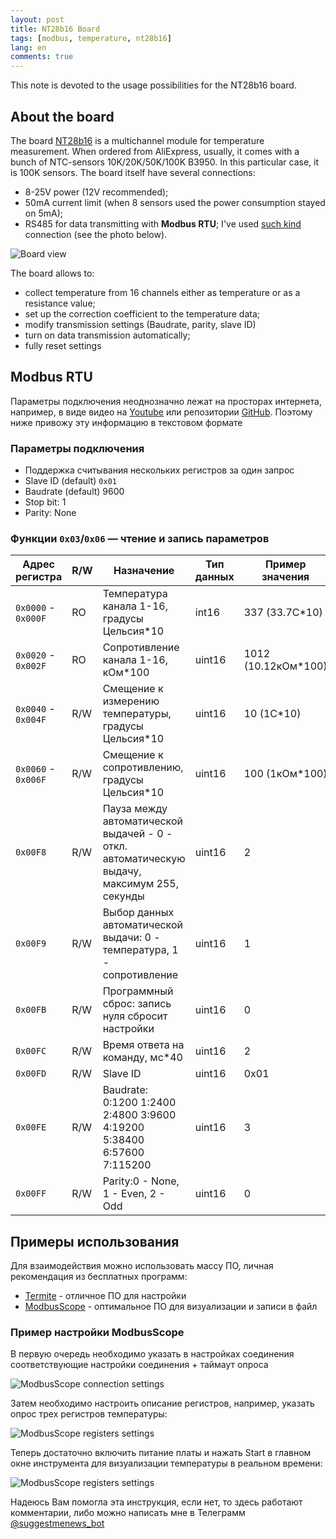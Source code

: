 ```yaml
---
layout: post
title: NT28b16 Board
tags: [modbus, temperature, nt28b16]
lang: en
comments: true
---
```

This note is devoted to the usage possibilities for the NT28b16 board.

## About the board
The board [NT28b16](https://aliexpress.ru/item/1005004629240654.html?sku_id=12000029896129197) is a multichannel module for temperature measurement. When ordered from AliExpress, usually, it comes with a bunch of NTC-sensors 10K/20K/50K/100K B3950. In this particular case, it is 100K sensors. The board itself have several connections:
- 8-25V power (12V recommended);
- 50mA current limit (when 8 sensors used the power consumption stayed on 5mA);
- RS485 for data transmitting with **Modbus RTU**; I've used [such kind](https://roboshop.spb.ru/modules/interfejsy-i-perekhodniki/rs485/ft232) connection (see the photo below).

![Board view](/assets/nt28b16_imgs/NT28b16_board.jpg)

The board allows to:
- collect temperature from 16 channels either as temperature or as a resistance value;
- set up the correction coefficient to the temperature data;
- modify transmission settings (Baudrate, parity, slave ID)
- turn on data transmission automatically;
- fully reset settings


## Modbus RTU
Параметры подключения неоднозначно лежат на просторах интернета, например, в виде видео на [Youtube](https://www.youtube.com/watch?v=VDSuZCNuY28) или репозитории [GitHub](https://github.com/landrysik/NT28B16-esphome). Поэтому ниже привожу эту информацию в текстовом формате

### Параметры подключения
 - Поддержка считывания нескольких регистров за один запрос
 - Slave ID (default) `0x01`
 - Baudrate (default) 9600
 - Stop bit: 1
 - Parity: None

### Функции `0x03`/`0x06` — чтение и запись параметров

|Адрес регистра|R/W|Назначение| Тип данных | Пример значения |
|--------------|---|----------|------------|-----------------|
| `0x0000` - `0x000F` | RO | Температура канала 1-16,  градусы Цельсия*10 | int16 | 337 (33.7C*10) |
| `0x0020` - `0x002F` | RO | Сопротивление канала 1-16,  кОм*100 | uint16 | 1012 (10.12кОм*100) |
| `0x0040` - `0x004F` | R/W | Смещение к измерению температуры,  градусы Цельсия*10 | uint16 | 10 (1C*10) |
| `0x0060` - `0x006F` | R/W | Смещение к сопротивлению,  градусы Цельсия*10 | uint16 | 100 (1кОм*100) |
| `0x00F8`| R/W | Пауза между автоматической выдачей - 0 - откл. автоматическую выдачу, максимум 255, секунды | uint16 | 2 |
| `0x00F9`| R/W | Выбор данных автоматической выдачи: 0 - температура, 1 - сопротивление | uint16 | 1 |
| `0x00FB`| R/W | Программный сброс: запись нуля сбросит настройки | uint16 | 0 |
| `0x00FC`| R/W | Время ответа на команду, мс*40 | uint16 | 2 |
| `0x00FD`| R/W | Slave ID | uint16 | 0x01 |
| `0x00FE`| R/W | Baudrate: 0:1200 1:2400 2:4800 3:9600 4:19200 5:38400 6:57600 7:115200 | uint16 | 3 |
| `0x00FF`| R/W | Parity:0 - None, 1 - Even, 2 - Odd | uint16 | 0 |


## Примеры использования
Для взаимодействия можно использовать массу ПО, личная рекомендация из бесплатных программ:
 - [Termite](http://s2-team.ru/) - отличное ПО для настройки
 - [ModbusScope](https://modbusscope.readthedocs.io/en/stable/) - оптимальное ПО для визуализации и записи в файл


### Пример настройки ModbusScope
В первую очередь необходимо указать в настройках соединения соответствующие настройки соединения + таймаут опроса

![ModbusScope connection settings](/assets/nt28b16_imgs/ModbusScope_settings.png)

Затем необходимо настроить описание регистров, например, указать опрос трех регистров температуры:

![ModbusScope registers settings](/assets/nt28b16_imgs/ModbusScope_registers.png)

Теперь достаточно включить питание платы и нажать Start в главном окне инструмента для визуализации температуры в реальном времени:

![ModbusScope registers settings](/assets/nt28b16_imgs/ModbusScope_screenshot.png)



Надеюсь Вам помогла эта инструкция, если нет, то здесь работают комментарии, либо можно написать мне в Телеграмм  [@suggestmenews_bot](t.me/suggestmenews_bot)